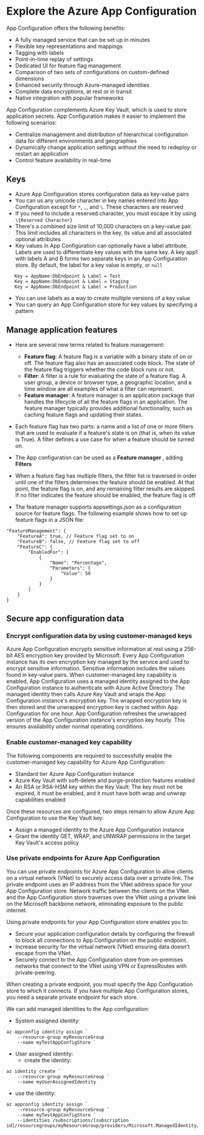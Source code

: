 # Explore the Azure App Configuration

App Configuration offers the following benefits:
- A fully managed service that can be set up in minutes
- Flexible key representations and mappings
- Tagging with labels
- Point-in-time replay of settings
- Dedicated UI for feature flag management
- Comparison of two sets of configurations on custom-defined dimensions
- Enhanced security through Azure-managed identities
- Complete data encryptions, at rest or in transit
- Native integration with popular frameworks

App Configuration complements Azure Key Vault, which is used to store application secrets. App Configuration makes it
easier to implement the following scenarios:
- Centralize management and distribution of hierarchical configuration data for different environments and geographies
- Dynamically change application settings without the need to redeploy or restart an application
- Control feature availability in real-time

## Keys
- Azure App Configuration stores configuration data as key-value pairs
- You can us any unicode character in key names entered into App Configuration except for `*`, `,`, and `\`. These characters are reserved
- If you need to include a reserved character, you must escape it by using `\{Reserved Character}`
- There's a combined size limit of 10,000 characters on a key-value pair. This limit includes all characters in the key, 
  its value and all associated optional attributes
- Key values in App Configuration can optionally have a label attribute. Labels are used to differentiate key values 
  with the same key. A key app1 with labels A and B forms two separate keys in an App Configuration store. By default, 
  the label for a key value is empty, or `null`
```
   Key = AppName:DbEndpoint & Label = Test
   Key = AppName:DbEndpoint & Label = Staging
   Key = AppName:DbEndpoint & Label = Production
```
- You can use labels as a way to create multiple versions of a key value
- You can query an App Configuration store for key values by specifying a pattern

## Manage application features
- Here are several new terms related to feature management:
  - **Feature flag**: A feature flag is a variable with a binary state of on or off. The feature flag also has an associated 
    code block. The state of the feature flag triggers whether the code block runs or not.
  - **Filter**: A filter is a rule for evaluating the state of a feature flag. A user group, a device or browser type,
    a geographic location, and a time window are all examples of what a filter can represent.
  - **Feature manager**: A feature manager is an application package that handles the lifecycle of all the feature flags
    in an application. The feature manager typically provides additional functionality, such as caching feature flags and 
    updating their states.

- Each feature flag has two parts: a name and a list of one or more filters that are used to evaluate if a feature's
  state is on (that is, when its value is True). A filter defines a use case for when a feature should be turned on.
- The App configuration can be used as a **Feature manager** , adding **Filters**
- When a feature flag has multiple filters, the filter list is traversed in order until one of the filters determines 
  the feature should be enabled. At that point, the feature flag is on, and any remaining filter results are skipped. 
  If no filter indicates the feature should be enabled, the feature flag is off
- The feature manager supports appsettings.json as a configuration source for feature flags. The following example 
  shows how to set up feature flags in a JSON file:
```
"FeatureManagement": {
    "FeatureA": true, // Feature flag set to on
    "FeatureB": false, // Feature flag set to off
    "FeatureC": {
        "EnabledFor": [
            {
                "Name": "Percentage",
                "Parameters": {
                    "Value": 50
                }
            }
        ]
    }
}
```

## Secure app configuration data
### Encrypt configuration data by using customer-managed keys
Azure App Configuration encrypts sensitive information at rest using a 256-bit AES encryption key provided by Microsoft. 
Every App Configuration instance has its own encryption key managed by the service and used to encrypt sensitive information. 
Sensitive information includes the values found in key-value pairs. When customer-managed key capability is enabled, 
App Configuration uses a managed identity assigned to the App Configuration instance to authenticate with Azure Active Directory. 
The managed identity then calls Azure Key Vault and wraps the App Configuration instance's encryption key. 
The wrapped encryption key is then stored and the unwrapped encryption key is cached within App Configuration for one hour. 
App Configuration refreshes the unwrapped version of the App Configuration instance's encryption key hourly. 
This ensures availability under normal operating conditions.

### Enable customer-managed key capability
The following components are required to successfully enable the customer-managed key capability for Azure App Configuration:
- Standard tier Azure App Configuration instance
- Azure Key Vault with soft-delete and purge-protection features enabled
- An RSA or RSA-HSM key within the Key Vault: The key must not be expired, it must be enabled, and it must have both 
  wrap and unwrap capabilities enabled

Once these resources are configured, two steps remain to allow Azure App Configuration to use the Key Vault key:
- Assign a managed identity to the Azure App Configuration instance
- Grant the identity GET, WRAP, and UNWRAP permissions in the target Key Vault's access policy

### Use private endpoints for Azure App Configuration
You can use private endpoints for Azure App Configuration to allow clients on a virtual network (VNet) to securely
access data over a private link. The private endpoint uses an IP address from the VNet address space for your
App Configuration store. Network traffic between the clients on the VNet and the App Configuration store traverses
over the VNet using a private link on the Microsoft backbone network, eliminating exposure to the public internet.

Using private endpoints for your App Configuration store enables you to:
- Secure your application configuration details by configuring the firewall to block all connections to App Configuration
  on the public endpoint.
- Increase security for the virtual network (VNet) ensuring data doesn't escape from the VNet.
- Securely connect to the App Configuration store from on-premises networks that connect to the VNet using VPN or
  ExpressRoutes with private-peering.

When creating a private endpoint, you must specify the App Configuration store to which it connects. 
If you have multiple App Configuration stores, you need a separate private endpoint for each store.

We can add managed identities to the App configuration:
- System assigned identity:
```
az appconfig identity assign `
    --resource-group myResourceGroup
    --name myTestAppConfigStore ` 
```
- User assigned identity:
  - create the identity:
```
az identity create `
    --resource-group myResourceGroup `
    --name myUserAssignedIdentity
```
- use the identity:
```
az appconfig identity assign `
    --resource-group myResourceGroup ` 
    --name myTestAppConfigStore ` 
    --identities /subscriptions/[subscription id]/resourcegroups/myResourceGroup/providers/Microsoft.ManagedIdentity/userAssignedIdentities/myUserAssignedIdentity
```